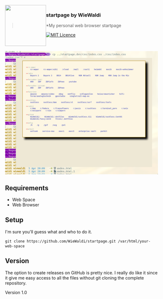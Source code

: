 <img src="https://raw.githubusercontent.com/WieWaldi/.dotfiles/master/img/RZ-Amper_Logo_135x135.png" align="left" width="135px" height="135px" />

### startpage by WieWaldi
> *My personal web browser startpage

[![MIT Licence](https://badges.frapsoft.com/os/mit/mit.svg?v=103)](https://opensource.org/licenses/mit-license.php)

<br />

![screenshot_startpage.png](https://raw.githubusercontent.com/WieWaldi/startpage/master/img/screenshot_startpage.png)
## Requirements  
 - Web Space
 - Web Browser

## Setup
I'm sure you'll guess what and who to do it.
```
git clone https://github.com/WieWaldi/startpage.git /var/html/your-web-space
```

## Version
The option to create releases on GitHub is pretty nice. I really do like it since it give me easy access to all the files
without git cloning the complete repository.  

Version 1.0
